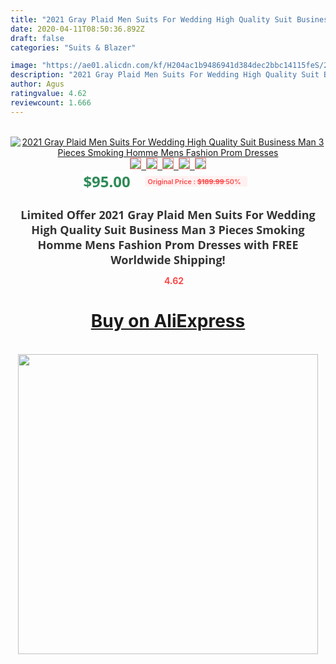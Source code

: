 ```yaml
---
title: "2021 Gray Plaid Men Suits For Wedding High Quality Suit Business Man 3 Pieces Smoking Homme Mens Fashion Prom Dresses"
date: 2020-04-11T08:50:36.892Z
draft: false
categories: "Suits & Blazer"

image: "https://ae01.alicdn.com/kf/H204ac1b9486941d384dec2bbc14115feS/2021-Gray-Plaid-Men-Suits-For-Wedding-High-Quality-Suit-Business-Man-3-Pieces-Smoking-Homme.jpg"
description: "2021 Gray Plaid Men Suits For Wedding High Quality Suit Business Man 3 Pieces Smoking Homme Mens Fashion Prom Dresses"
author: Agus
ratingvalue: 4.62
reviewcount: 1.666
---
```

<br>
<div style="text-align: center;">
<a href="https://s.click.aliexpress.com/e/_9JGJ0D" target="_blank" rel="nofollow noopener noreferrer"><img alt="2021 Gray Plaid Men Suits For Wedding High Quality Suit Business Man 3 Pieces Smoking Homme Mens Fashion Prom Dresses" class="magnifier-image" src="https://ae01.alicdn.com/kf/H204ac1b9486941d384dec2bbc14115feS/2021-Gray-Plaid-Men-Suits-For-Wedding-High-Quality-Suit-Business-Man-3-Pieces-Smoking-Homme.jpg_640x640.jpg">
<br>
<img style="border:1px solid salmon" src="https://ae01.alicdn.com/kf/H204ac1b9486941d384dec2bbc14115feS/2021-Gray-Plaid-Men-Suits-For-Wedding-High-Quality-Suit-Business-Man-3-Pieces-Smoking-Homme.jpg_120x120.jpg">&nbsp;&nbsp;<img style="border:1px solid salmon" src="https://ae01.alicdn.com/kf/H8bd2b5e407794d4b90d28c68ce9f0a15d/2021-Gray-Plaid-Men-Suits-For-Wedding-High-Quality-Suit-Business-Man-3-Pieces-Smoking-Homme.jpg_120x120.jpg">&nbsp;&nbsp;<img style="border:1px solid salmon" src="https://ae01.alicdn.com/kf/Hc6e7100feb544763b81910249c81007aP/2021-Gray-Plaid-Men-Suits-For-Wedding-High-Quality-Suit-Business-Man-3-Pieces-Smoking-Homme.jpg_120x120.jpg">&nbsp;&nbsp;<img style="border:1px solid salmon" src="https://ae01.alicdn.com/kf/H2f6918289d6f485a963bd8686cbf08aeP/2021-Gray-Plaid-Men-Suits-For-Wedding-High-Quality-Suit-Business-Man-3-Pieces-Smoking-Homme.jpg_120x120.jpg">&nbsp;&nbsp;<img style="border:1px solid salmon" src="https://ae01.alicdn.com/kf/H8196bce39618486eb6669693caeabac8p/2021-Gray-Plaid-Men-Suits-For-Wedding-High-Quality-Suit-Business-Man-3-Pieces-Smoking-Homme.jpg_120x120.jpg"></a></div><br0>
<div style="text-align: center;"><span style="background-color: white; border: 0px; box-sizing: border-box; color: seagreen; display: inline-block; font-family: &quot;open sans&quot; , &quot;arial&quot; , &quot;helvetica&quot; , sans-serif , &quot;heiti&quot;; font-size: 24px; font-stretch: inherit; font-weight: 700; line-height: inherit; margin: 0px 10px 0px 0px; padding: 0px; vertical-align: middle;">$95.00 </span>
<span style="background: rgb(255 , 241 , 241); border-radius: 3px; border: 0px; box-sizing: border-box; color: #ff4747; display: inline-block; font-family: inherit; font-size: 12px; font-stretch: inherit; font-style: inherit; font-variant: inherit; font-weight: 600; line-height: inherit; margin: 0px; padding: 2px 5px; transform: scale(0.9); vertical-align: middle;">Original Price : <b style="text-decoration: line-through;">$189.99 </b> 50%&nbsp;&nbsp;</span></div>
<h1 style="color: #333333; display: inline-block; font-family: &quot;open sans&quot; , &quot;arial&quot; , &quot;helvetica&quot; , sans-serif , &quot;heiti&quot;; font-size: 18px; font-stretch: inherit; font-weight: 700; text-align: center;">Limited Offer 2021 Gray Plaid Men Suits For Wedding High Quality Suit Business Man 3 Pieces Smoking Homme Mens Fashion Prom Dresses with FREE Worldwide Shipping!</h1>
<div style="color: #ff4747; text-align: center;">
<img src="https://4.bp.blogspot.com/-M0ZcTcb-5uY/XleCXlxnR4I/AAAAAAAAAEc/OrjgMkXV1oMQFaCRZj5HQwOCBcu3w1FegCPcBGAYYCw/s1600/star.png" style="height: 15px;">&nbsp;<b>4.62</b></div>
<div class="button_cont" align="center"><a class="buynow_a" href="https://s.click.aliexpress.com/e/_9JGJ0D" target="_blank" rel="nofollow noopener noreferrer"><H1>Buy on AliExpress</H1></a></div><br>
<div class="separator" style="clear: both; text-align: center;">
<img src="https://lh3.googleusercontent.com/-pTy5HemUv9M/XlePHvY0dAI/AAAAAAAAAE4/0nX5iRUoIWY8eMW9Dpxeirr157OZliDIgCLcBGAsYHQ/s1600/badge.gif" width="480">
</div>
